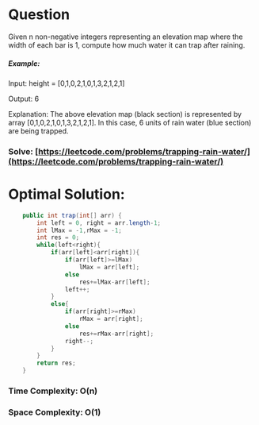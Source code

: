 # Question

Given n non-negative integers representing an elevation map where the width of each bar is 1, compute how much water it can trap after raining.



##### Example:

Input: height = [0,1,0,2,1,0,1,3,2,1,2,1]

Output: 6

Explanation: The above elevation map (black section) is represented by array [0,1,0,2,1,0,1,3,2,1,2,1]. In this case, 6 units of rain water (blue section) are being trapped.



### Solve: [https://leetcode.com/problems/trapping-rain-water/](https://leetcode.com/problems/trapping-rain-water/)
   


# Optimal Solution:  


``` java
    public int trap(int[] arr) {
        int left = 0, right = arr.length-1;
        int lMax = -1,rMax = -1;
        int res = 0;
        while(left<right){
            if(arr[left]<arr[right]){
                if(arr[left]>=lMax)
                    lMax = arr[left];
                else
                    res+=lMax-arr[left];
                left++;
            }
            else{
                if(arr[right]>=rMax)
                    rMax = arr[right];
                else
                    res+=rMax-arr[right];
                right--;
            }
        } 
        return res;
    }
```
### Time Complexity: O(n)
### Space Complexity: O(1)